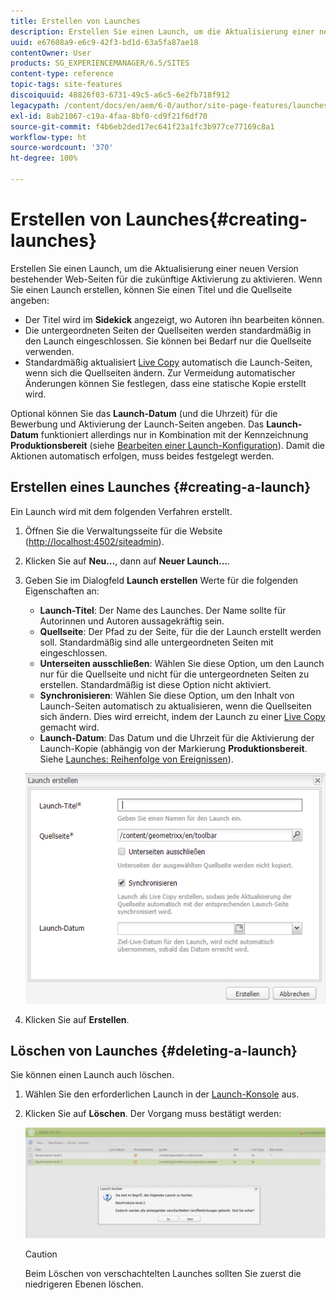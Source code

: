 ```yaml
---
title: Erstellen von Launches
description: Erstellen Sie einen Launch, um die Aktualisierung einer neuen Version bestehender Web-Seiten für die zukünftige Aktivierung zu aktivieren. Wenn Sie einen Launch erstellen, können Sie einen Titel und die Quellseite angeben.
uuid: e67608a9-e6c9-42f3-bd1d-63a5fa87ae18
contentOwner: User
products: SG_EXPERIENCEMANAGER/6.5/SITES
content-type: reference
topic-tags: site-features
discoiquuid: 48826f03-6731-49c5-a6c5-6e2fb718f912
legacypath: /content/docs/en/aem/6-0/author/site-page-features/launches
exl-id: 8ab21067-c19a-4faa-8bf0-cd9f21f6df70
source-git-commit: f4b6eb2ded17ec641f23a1fc3b977ce77169c8a1
workflow-type: ht
source-wordcount: '370'
ht-degree: 100%

---
```


# Erstellen von Launches{#creating-launches}

Erstellen Sie einen Launch, um die Aktualisierung einer neuen Version bestehender Web-Seiten für die zukünftige Aktivierung zu aktivieren. Wenn Sie einen Launch erstellen, können Sie einen Titel und die Quellseite angeben:

* Der Titel wird im **Sidekick** angezeigt, wo Autoren ihn bearbeiten können.
* Die untergeordneten Seiten der Quellseiten werden standardmäßig in den Launch eingeschlossen. Sie können bei Bedarf nur die Quellseite verwenden.
* Standardmäßig aktualisiert [Live Copy](/help/sites-administering/msm.md) automatisch die Launch-Seiten, wenn sich die Quellseiten ändern. Zur Vermeidung automatischer Änderungen können Sie festlegen, dass eine statische Kopie erstellt wird.

Optional können Sie das **Launch-Datum** (und die Uhrzeit) für die Bewerbung und Aktivierung der Launch-Seiten angeben. Das **Launch-Datum** funktioniert allerdings nur in Kombination mit der Kennzeichnung **Produktionsbereit** (siehe [Bearbeiten einer Launch-Konfiguration](/help/sites-classic-ui-authoring/classic-launches-editing.md#editing-a-launch-configuration)). Damit die Aktionen automatisch erfolgen, muss beides festgelegt werden.

## Erstellen eines Launches {#creating-a-launch}

Ein Launch wird mit dem folgenden Verfahren erstellt.

1. Öffnen Sie die Verwaltungsseite für die Website ([http://localhost:4502/siteadmin](http://localhost:4502/siteadmin)).
1. Klicken Sie auf **Neu…**, dann auf **Neuer Launch…**.
1. Geben Sie im Dialogfeld **Launch erstellen** Werte für die folgenden Eigenschaften an:

   * **Launch-Titel**: Der Name des Launches. Der Name sollte für Autorinnen und Autoren aussagekräftig sein.
   * **Quellseite**: Der Pfad zu der Seite, für die der Launch erstellt werden soll. Standardmäßig sind alle untergeordneten Seiten mit eingeschlossen.
   * **Unterseiten ausschließen**: Wählen Sie diese Option, um den Launch nur für die Quellseite und nicht für die untergeordneten Seiten zu erstellen. Standardmäßig ist diese Option nicht aktiviert.
   * **Synchronisieren**: Wählen Sie diese Option, um den Inhalt von Launch-Seiten automatisch zu aktualisieren, wenn die Quellseiten sich ändern. Dies wird erreicht, indem der Launch zu einer [Live Copy](/help/sites-administering/msm.md) gemacht wird.
   * **Launch-Datum**: Das Datum und die Uhrzeit für die Aktivierung der Launch-Kopie (abhängig von der Markierung **Produktionsbereit**. Siehe [Launches: Reihenfolge von Ereignissen](/help/sites-authoring/launches.md#launches-the-order-of-events)).

   ![chlimage_1-99](assets/chlimage_1-99a.png)

1. Klicken Sie auf **Erstellen**.

## Löschen von Launches {#deleting-a-launch}

Sie können einen Launch auch löschen.

1. Wählen Sie den erforderlichen Launch in der [Launch-Konsole](/help/sites-classic-ui-authoring/classic-launches.md) aus.
1. Klicken Sie auf **Löschen**. Der Vorgang muss bestätigt werden:

   ![chlimage_1-100](assets/chlimage_1-100a.png)

   >[!CAUTION]
   >
   >Beim Löschen von verschachtelten Launches sollten Sie zuerst die niedrigeren Ebenen löschen.
